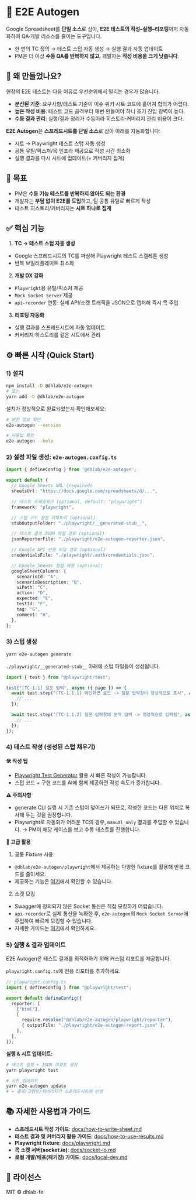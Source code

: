 # 🤖 E2E Autogen

Google Spreadsheet를 **단일 소스**로 삼아, **E2E 테스트의 작성–실행–리포팅**까지 자동화하여 QA·개발 리소스를 줄이는 도구입니다.

- 한 번의 TC 정의 → 테스트 스텁 자동 생성 → 실행 결과 자동 업데이트  
- PM은 더 이상 **수동 QA를 반복하지 않고**, 개발자는 **작성 비용을 크게 낮춥니다**.


## 🚩 왜 만들었나요?
현장의 E2E 테스트는 다음 이유로 우선순위에서 밀리는 경우가 많습니다.

- **분산된 기준**: 요구사항/테스트 기준이 이슈·위키·시트·코드에 흩어져 합의가 어렵다.
- **높은 작성 비용**: 테스트 코드 골격부터 매번 만들어야 하니 초기 진입 장벽이 높다.
- **수동 결과 관리**: 실행/결과 정리가 수동이라 히스토리·커버리지 관리 비용이 크다.

**E2E Autogen**은 **스프레드시트를 단일 소스**로 삼아 아래를 자동화합니다:
- 시트 → Playwright 테스트 스텁 자동 생성
- 공통 유틸/픽스처/목 인프라 제공으로 작성 시간 최소화
- 실행 결과를 다시 시트에 업데이트(+ 커버리지 집계)

## 🎯 목표
- PM은 **수동 기능 테스트를 반복하지 않아도 되는 환경**
- 개발자는 **부담 없이 E2E를 도입**하고, 팀 공통 유틸로 빠르게 작성
- 테스트 히스토리/커버리지는 **시트 하나로 집계**


## ✅ 핵심 기능 
1. **TC → 테스트 스텁 자동 생성**
  - Google 스프레드시트의 TC를 파싱해 Playwright 테스트 스켈레톤 생성      
  - 반복 보일러플레이트 최소화     

2. **개발 DX 강화**
  - `Playwright`용 유틸/픽스처 제공   
  - `Mock Socket Server` 제공   
  - `api-recorder` 연동: 실제 API/소켓 트래픽을 JSON으로 캡처해 즉시 목 주입   

3. **리포팅 자동화**
  - 실행 결과를 스프레드시트에 자동 업데이트   
  - 커버리지·히스토리를 같은 시트에서 관리   


## ⚙️ 빠른 시작 (Quick Start)
### 1) 설치

```bash
npm install -D @dhlab/e2e-autogen
# 또는
yarn add -D @dhlab/e2e-autogen 
```

설치가 정상적으로 완료되었는지 확인해보세요:

```bash
# 버전 정보 확인
e2e-autogen --version

# 사용법 확인
e2e-autogen --help
```

### 2) 설정 파일 생성: `e2e-autogen.config.ts`


```typescript
import { defineConfig } from '@dhlab/e2e-autogen';

export default {
  // Google Sheets URL (required)
  sheetsUrl: "https://docs.google.com/spreadsheets/d/...",

  // 테스트 프레임워크 (optional, default: "playwright")
  framework: "playwright",

  // 스텁 코드 생성 디렉토리 (optional)
  stubOutputFolder: "./playwright/__generated-stub__",

  // 테스트 결과 JSON 파일 경로 (optional)
  jsonReporterFile: "./playwright/e2e-autogen-reporter.json",

  // Google API 인증 파일 경로 (optional)
  credentialsFile: "./playwright/.auth/credentials.json",

  // Google Sheets 컬럼 매핑 (optional)
  googleSheetColumns: {
    scenarioId: "A",
    scenarioDescription: "B",
    uiPath: "C",
    action: "D",
    expected: "E",
    testId: "F",
    tag: "G",
    comment: "H",
  },
};
```

### 3) 스텁 생성
```bash
yarn e2e-autogen generate
```

`./playwright/__generated-stub__` 아래에 스텁 파일들이 생성됩니다.

```typescript
import { test } from "@playwright/test";

test("[TC-1.1] 질문 입력", async ({ page }) => {
  await test.step("[TC-1.1.1] 메인화면 로드 -> 질문 입력창이 정상적으로 표시", async () => {
    // ...
  });

  await test.step("[TC-1.1.2] 질문 입력창에 문자 입력 -> 정상적으로 입력됨", async () => {
    // ...
  });
});
```

### 4) 테스트 작성 (생성된 스텁 채우기)

**🛠 작성 팁**  
- [Playwright Test Generator](https://playwright.dev/docs/codegen) 활용 시 빠른 작성이 가능합니다.
- 스텁 코드 + 구현 코드를 AI에 함께 제공하면 작성 속도가 증가합니다.


**⚠️ 주의사항**
- generate CLI 실행 시 기존 스텁이 덮어쓰기 되므로, 작성한 코드는 다른 위치로 복사해 두는 것을 권장합니다.
- Playwright로 자동화가 어려운 TC의 경우, `manual_only` 결과를 주입할 수 있습니다.
→ PM이 해당 케이스를 보고 수동 테스트를 진행합니다.

**🚀 고급 활용**
1. 공통 Fixture 사용
- `@dhlab/e2e-autogen/playwright`에서 제공하는 다양한 fixture를 활용해 반복 코드를 줄이세요.
- 제공하는 기능은 [여기](./docs/playwright.md)에서 확인할 수 있습니다.

2. 소켓 모킹
- Swagger에 정의되지 않은 Socket 통신은 직접 모킹하기 어렵습니다.
- `api-recorder`로 실제 통신을 녹화한 후, `e2e-autogen`의 `Mock Socket Server`에 주입하여 빠르게 모킹할 수 있습니다. 
- 자세한 가이드는 [여기](./docs/socket-io.md)에서 확인하세요.

### 5) 실행 & 결과 업데이트
E2E Autogen은 테스트 결과를 최적화하기 위해 커스텀 리포트를 제공합니다. 

`playwright.config.ts`에 전용 리포터를 추가하세요.

```typescript
// playwright.config.ts
import { defineConfig } from "@playwright/test";

export default defineConfig({
  reporter: [
    ["html"],
    [
      require.resolve("@dhlab/e2e-autogen/playwright/reporter"),
      { outputFile: "./playwright/e2e-autogen-report.json" },
    ],
  ],
});
```

**실행 & 시트 업데이트:**   
```bash
# 테스트 실행 + JSON 리포트 생성
yarn playwright test
```

```bash
# 시트 업데이트
yarn e2e-autogen update
# → 결과/코멘트/커버리지가 스프레드시트에 반영
```

## 📚 자세한 사용법과 가이드

- **스프레드시트 작성 가이드**: [docs/how-to-write-sheet.md](docs/how-to-write-sheet.md)
- **테스트 결과 및 커버리지 활용 가이드**: [docs/how-to-use-results.md](docs/how-to-use-results.md)
- **Playwright fixture**: [docs/playwright.md](docs/playwright.md)
- **목 소켓 서버(socket.io)**: [docs/socket-io.md](docs/socket-io.md)
- **로컬 개발/배포(패키징) 가이드**: [docs/local-dev.md](docs/local-dev.md)

## 📄 라이선스

MIT © dhlab-fe
